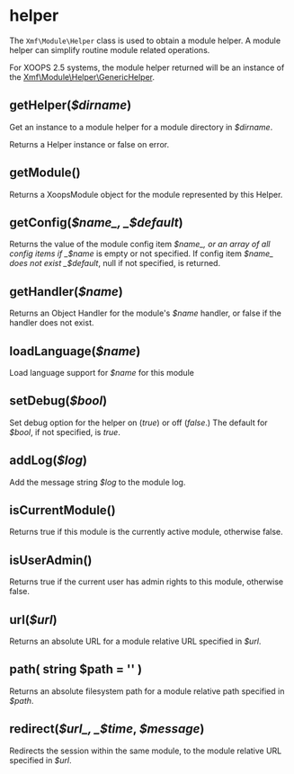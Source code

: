 # helper

The `Xmf\Module\Helper` class is used to obtain a module helper. A module helper can simplify routine module related operations.

For XOOPS 2.5 systems, the module helper returned will be an instance of the [Xmf\Module\Helper\GenericHelper](generichelper.md).

## getHelper\(_$dirname_\)

Get an instance to a module helper for a module directory in _$dirname_.

Returns a Helper instance or false on error.

## getModule\(\)

Returns a XoopsModule object for the module represented by this Helper.

## getConfig\(_$name_, _$default_\)

Returns the value of the module config item _$name_, or an array of all config items if _$name_ is empty or not specified. If config item _$name_ does not exist _$default_, null if not specified, is returned.

## getHandler\(_$name_\)

Returns an Object Handler for the module's _$name_ handler, or false if the handler does not exist.

## loadLanguage\(_$name_\)

Load language support for _$name_ for this module

## setDebug\(_$bool_\)

Set debug option for the helper on \(_true_\) or off \(_false_.\) The default for _$bool_, if not specified, is _true_.

## addLog\(_$log_\)

Add the message string _$log_ to the module log.

## isCurrentModule\(\)

Returns true if this module is the currently active module, otherwise false.

## isUserAdmin\(\)

Returns true if the current user has admin rights to this module, otherwise false.

## url\(_$url_\)

Returns an absolute URL for a module relative URL specified in _$url_.

## path\( string $path = '' \)

Returns an absolute filesystem path for a module relative path specified in _$path_.

## redirect\(_$url_, _$time_, _$message_\)

Redirects the session within the same module, to the module relative URL specified in _$url_.

